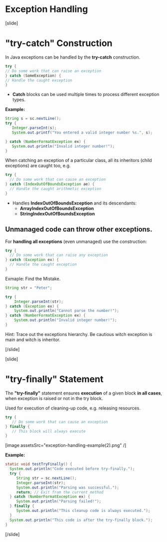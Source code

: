 # Exception Handling

[slide]

# "try-catch" Construction

In Java exceptions can be handled by the **try-catch** construction.

```java 
try {
// Do some work that can raise an exception
} catch (SomeException) {
// Handle the caught exception
}
```
- **Catch** blocks can be used multiple times to process different exception types.

**Example:**

```java 
String s = sc.nextLine();
try {
   Integer.parseInt(s);
   System.out.printf("You entered a valid integer number %s.", s);

} catch (NumberFormatException ex) {
   System.out.println("Invalid integer number!");
}
```

When catching an exception of a particular class, all its inheritors (child exceptions) are caught too, e.g.

```java 
try {
  // Do some work that can cause an exception
} catch (IndexOutOfBoundsException ae) {
  // Handle the caught arithmetic exception
}
```

- Handles **IndexOutOfBoundsException** and its descendants: 
    - **ArrayIndexOutOfBoundsException**
    - **StringIndexOutOfBoundsException**

## Unmanaged code can throw **other exceptions**.

For **handling all exceptions** (even unmanaged) use the construction:

```java
try {
  // Do some work that can raise any exception
} catch (Exception ex) {
  // Handle the caught exception
}
``` 

Exmaple: Find the Mistake.

```java live
String str = "Peter";

try {
    Integer.parseInt(str);
} catch (Exception ex) {
    System.out.println("Cannot parse the number!");
} catch (NumberFormatException ex) {
    System.out.println("Invalid integer number!");
}
```

Hint: Trace out the exceptions hierarchy. Be cautious witch exception is main and witch is inheritor.

[/slide]

[slide]

# "try-finally" Statement

The **"try-finally"** statement ensures **execution** of a given block **in all cases**, when exception is raised or not in the try block.

Used for execution of cleaning-up code, e.g. releasing resources.

```java 
try {
   // Do some work that can cause an exception
} finally {
   // This block will always execute
}
```

[image assetsSrc="exception-handling-example(2).png" /]


**Example:**


```java 
static void testTryFinally() {
  System.out.println("Code executed before try-finally.");
  try {
     String str = sc.nextLine();
     Integer.parseInt(str);
     System.out.println("Parsing was successful.");
     return; // Exit from the current method
  } catch (NumberFormatException ex) {
     System.out.println("Parsing failed!");
  } finally {
     System.out.println("This cleanup code is always executed.");
  }
  System.out.println("This code is after the try-finally block.");
}
```

[/slide]